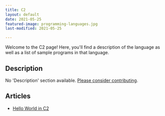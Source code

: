 ```yaml
---
title: C2
layout: default
date: 2021-05-25
featured-image: programming-languages.jpg
last-modified: 2021-05-25

---
```


Welcome to the C2 page! Here, you'll find a description of the language as well as a list of sample programs in that language.

## Description

No 'Description' section available. [Please consider contributing](https://github.com/TheRenegadeCoder/sample-programs-website).

## Articles

- [Hello World in C2](https://rzuckerm.github.io/sample-programs-website-copy/projects/hello-world/c2)